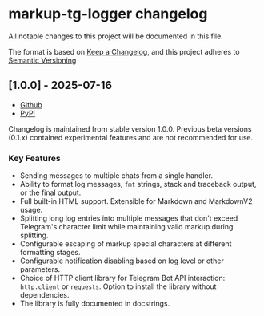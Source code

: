 # markup-tg-logger сhangelog

All notable changes to this project will be documented in this file.

The format is based on [Keep a Changelog](https://keepachangelog.com/en/1.1.0/),
and this project adheres to [Semantic Versioning](https://semver.org/spec/v2.0.0.html)

## [1.0.0] - 2025-07-16
- [Github](https://github.com/korandr/markup-tg-logger/releases/tag/v1.0.0)
- [PyPI](https://pypi.org/project/markup-tg-logger/1.0.0/)

Changelog is maintained from stable version 1.0.0.
Previous beta versions (0.1.x) contained experimental features and are not recommended for use.

### Key Features

- Sending messages to multiple chats from a single handler.
- Ability to format log messages, `fmt` strings, stack and traceback output, or the final output.
- Full built-in HTML support. Extensible for Markdown and MarkdownV2 usage.
- Splitting long log entries into multiple messages that don't exceed Telegram's character limit
while maintaining valid markup during splitting.
- Configurable escaping of markup special characters at different formatting stages.
- Configurable notification disabling based on log level or other parameters.
- Choice of HTTP client library for Telegram Bot API interaction: `http.client` or `requests`.
  Option to install the library without dependencies.
- The library is fully documented in docstrings.
